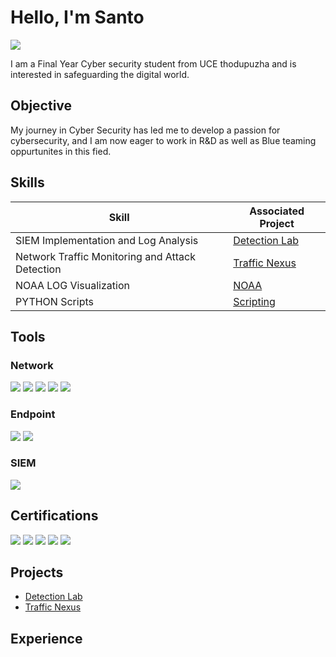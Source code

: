 # Hello, I'm Santo
<a href="https://linkedin.com/santo-cyriac-twoside2004"><img src="https://img.shields.io/badge/-LinkedIn-0072b1?&style=for-the-badge&logo=linkedin&logoColor=white" /></a>

I am a Final Year Cyber security student from UCE thodupuzha and is interested in safeguarding the digital world.

## Objective

My journey in Cyber Security has led me to develop a passion for cybersecurity, and I am now eager to work in R&D as well as Blue teaming oppurtunites in this fied.

## Skills

| Skill                                         | Associated Project         |
|-----------------------------------------------|----------------------------|
| SIEM Implementation and Log Analysis          | <a href="https://github.com/Tw0side/Cyber-Intern-Phase-1">Detection Lab</a>|
| Network Traffic Monitoring and Attack Detection | <a href="https://github.com/Tw0side/Traffic-Nexus-V1-Frontend">Traffic Nexus</a>|
| NOAA LOG Visualization                         |  <a href="https://github.com/Tw0side/NOAALOGVISUALIZATION">NOAA</a>|
| PYTHON Scripts                                 |  <a href="https://github.com/Tw0side/scripting/tree/main">Scripting</a>|


## Tools

### Network
<div>
    <img src="https://img.shields.io/badge/-Wireshark-1679A7?&style=for-the-badge&logo=Wireshark&logoColor=white" />
    <img src="https://img.shields.io/badge/-Nmap-214478?style=for-the-badge&logo=Nmap&logoColor=white" />
    <img src="https://img.shields.io/badge/-Maltego-004080?style=for-the-badge&logo=Maltego&logoColor=white" />
    <img src="https://img.shields.io/badge/-Bettercap-AA367C?style=for-the-badge&logoColor=white" />
    <img src="https://img.shields.io/badge/-Scapy-68217A?style=for-the-badge&logoColor=white" />

</div>

### Endpoint
<div>
    <img src="https://img.shields.io/badge/-Microsoft_Defender_for_Endpoint-00A4EF?&style=for-the-badge&logo=Microsoft&logoColor=white" />
    <img src="https://img.shields.io/badge/-Velociraptor-4B275F?&style=for-the-badge&logo=Velociraptor&logoColor=white" />
</div>

### SIEM
<div>
    <img src="https://img.shields.io/badge/-Wazuh-7E4298?style=for-the-badge&logo=Wazuh&logoColor=white" />
</div>

## Certifications
<div>
<img src="https://img.shields.io/badge/-WiFiPentest%20101-005A9C?style=for-the-badge&logoColor=white" />
<img src="https://img.shields.io/badge/-OPSWAT%20File%20Security%20Associate-0078D7?style=for-the-badge&logo=Opswat&logoColor=white" />
<img src="https://img.shields.io/badge/-OPSWAT%20ICIP-0078D7?style=for-the-badge&logo=Opswat&logoColor=white" />
<img src="https://img.shields.io/badge/-EC--Council%20D%7CFE-B40101?style=for-the-badge&logo=ESET&logoColor=white" />
<img src="https://img.shields.io/badge/-arcX%20Cyber%20Threat%20Intelligence-0A0A23?style=for-the-badge&logoColor=white" />

</div>

## Projects
- <a href="https://github.com/Tw0side/Cyber-Intern-Phase-1">Detection Lab</a>
- <a href="https://github.com/Tw0side/Traffic-Nexus-V1-Frontend">Traffic Nexus</a>

## Experience


